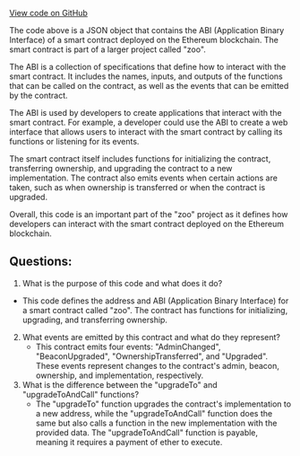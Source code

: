 [View code on GitHub](zoo-labs/zoo/blob/master/contracts/deployments/v4/mainnet/DAO.json)

The code above is a JSON object that contains the ABI (Application Binary Interface) of a smart contract deployed on the Ethereum blockchain. The smart contract is part of a larger project called "zoo". 

The ABI is a collection of specifications that define how to interact with the smart contract. It includes the names, inputs, and outputs of the functions that can be called on the contract, as well as the events that can be emitted by the contract. 

The ABI is used by developers to create applications that interact with the smart contract. For example, a developer could use the ABI to create a web interface that allows users to interact with the smart contract by calling its functions or listening for its events. 

The smart contract itself includes functions for initializing the contract, transferring ownership, and upgrading the contract to a new implementation. The contract also emits events when certain actions are taken, such as when ownership is transferred or when the contract is upgraded. 

Overall, this code is an important part of the "zoo" project as it defines how developers can interact with the smart contract deployed on the Ethereum blockchain.
## Questions: 
 1. What is the purpose of this code and what does it do?
   - This code defines the address and ABI (Application Binary Interface) for a smart contract called "zoo". The contract has functions for initializing, upgrading, and transferring ownership.
2. What events are emitted by this contract and what do they represent?
   - This contract emits four events: "AdminChanged", "BeaconUpgraded", "OwnershipTransferred", and "Upgraded". These events represent changes to the contract's admin, beacon, ownership, and implementation, respectively.
3. What is the difference between the "upgradeTo" and "upgradeToAndCall" functions?
   - The "upgradeTo" function upgrades the contract's implementation to a new address, while the "upgradeToAndCall" function does the same but also calls a function in the new implementation with the provided data. The "upgradeToAndCall" function is payable, meaning it requires a payment of ether to execute.